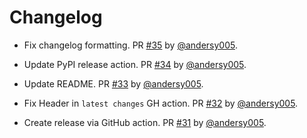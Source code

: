 # Changelog

* Fix changelog formatting. PR [#35](https://github.com/NCAR/jupyter-forward/pull/35) by [@andersy005](https://github.com/andersy005).
- Update PyPI release action. PR [#34](https://github.com/NCAR/jupyter-forward/pull/34) by [@andersy005](https://github.com/andersy005).

- Update README. PR [#33](https://github.com/NCAR/jupyter-forward/pull/33) by [@andersy005](https://github.com/andersy005).

- Fix Header in `latest changes` GH action. PR [#32](https://github.com/NCAR/jupyter-forward/pull/32) by [@andersy005](https://github.com/andersy005).

- Create release via GitHub action. PR [#31](https://github.com/NCAR/jupyter-forward/pull/31) by [@andersy005](https://github.com/andersy005).
